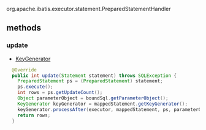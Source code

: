 org.apache.ibatis.executor.statement.PreparedStatementHandler

## methods

### update
- [KeyGenerator](/docs/20-framework/src/mybatis/mybatis/executor/keygen/KeyGenerator.md)

```java
  @Override
  public int update(Statement statement) throws SQLException {
    PreparedStatement ps = (PreparedStatement) statement;
    ps.execute();
    int rows = ps.getUpdateCount();
    Object parameterObject = boundSql.getParameterObject();
    KeyGenerator keyGenerator = mappedStatement.getKeyGenerator();
    keyGenerator.processAfter(executor, mappedStatement, ps, parameterObject);
    return rows;
  }
```